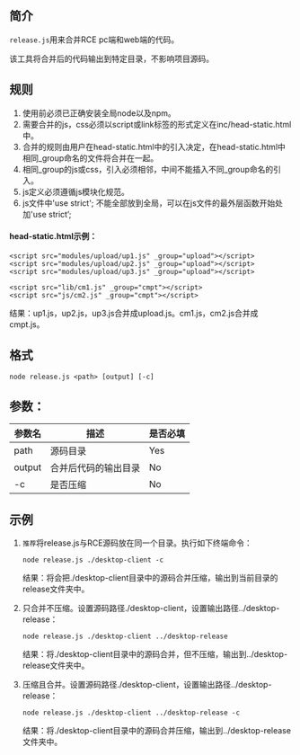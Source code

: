## 简介
`release.js`用来合并RCE pc端和web端的代码。 

该工具将合并后的代码输出到特定目录，不影响项目源码。

## 规则

1. 使用前必须已正确安装全局node以及npm。
2. 需要合并的js，css必须以script或link标签的形式定义在inc/head-static.html中。
3. 合并的规则由用户在head-static.html中的引入决定，在head-static.html中相同_group命名的文件将合并在一起。
4. 相同\_group的js或css，引入必须相邻，中间不能插入不同\_group命名的引入。
5. js定义必须遵循js模块化规范。
6. js文件中'use strict'; 不能全部放到全局，可以在js文件的最外层函数开始处加'use strict’;

 #### head-static.html示例：
 ```
 <script src="modules/upload/up1.js" _group="upload"></script>
 <script src="modules/upload/up2.js" _group="upload"></script>
 <script src="modules/upload/up3.js" _group="upload"></script>

 <script src="lib/cm1.js" _group="cmpt"></script>
 <script src="js/cm2.js" _group="cmpt"></script>
 ```
 结果：up1.js，up2.js，up3.js合并成upload.js。cm1.js，cm2.js合并成cmpt.js。
 
## 格式
```
node release.js <path> [output] [-c]
```

## 参数：

|参数名|描述|是否必填|
|------|------|----|
|path|源码目录|Yes|
|output|合并后代码的输出目录|No|
|-c|是否压缩|No|

## 示例
1. `推荐`将release.js与RCE源码放在同一个目录。执行如下终端命令：

    ```
    node release.js ./desktop-client -c
    ```
    结果：将会把./desktop-client目录中的源码合并压缩，输出到当前目录的release文件夹中。

2. 	只合并不压缩。设置源码路径./desktop-client，设置输出路径../desktop-release：

	```
	node release.js ./desktop-client ../desktop-release
	```
	结果：将./desktop-client目录中的源码合并，但不压缩，输出到../desktop-release文件夹中。

3. 压缩且合并。设置源码路径./desktop-client，设置输出路径../desktop-release：

	```
	node release.js ./desktop-client ../desktop-release -c
	```
	结果：将./desktop-client目录中的源码合并压缩，输出到../desktop-release文件夹中。
